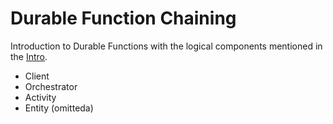 # Durable Function Chaining

Introduction to Durable Functions with the logical components mentioned in the [Intro](https://antempus.dev/posts/Durable-Functions-Chaining/).

- Client
- Orchestrator
- Activity
- Entity (omitteda)
